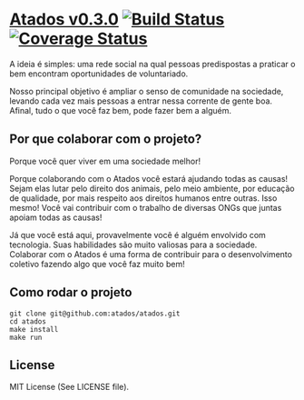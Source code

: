 # [Atados v0.3.0](http://www.atados.com.br) [![Build Status](https://travis-ci.org/atados/atados.png?branch=master)](https://travis-ci.org/atados/atados) [![Coverage Status](https://coveralls.io/repos/atados/atados/badge.png?branch=master)](https://coveralls.io/r/atados/atados)

A ideia é simples: uma rede social na qual pessoas predispostas a praticar o bem
encontram oportunidades de voluntariado.

Nosso principal objetivo é ampliar o senso de comunidade na sociedade, levando
cada vez mais pessoas a entrar nessa corrente de gente boa. Afinal, tudo o que
você faz bem, pode fazer bem a alguém.


## Por que colaborar com o projeto?

Porque você quer viver em uma sociedade melhor!

Porque colaborando com o Atados você estará ajudando todas as causas! Sejam
elas lutar pelo direito dos animais, pelo meio ambiente, por educação de
qualidade, por mais respeito aos direitos humanos entre outras. Isso mesmo!
Você vai contribuir com o trabalho de diversas ONGs que juntas apoiam todas as
causas!

Já que você está aqui, provavelmente você é alguém envolvido com tecnologia.
Suas habilidades são muito valiosas para a sociedade. Colaborar com o Atados é
uma forma de contribuir para o desenvolvimento coletivo fazendo algo que você
faz muito bem!


## Como rodar o projeto

    git clone git@github.com:atados/atados.git
    cd atados
    make install
    make run

## License

MIT License (See LICENSE file).
